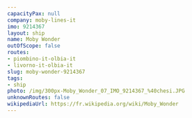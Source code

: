 ```yaml
---
capacityPax: null
company: moby-lines-it
imo: 9214367
layout: ship
name: Moby Wonder
outOfScope: false
routes:
- piombino-it-olbia-it
- livorno-it-olbia-it
slug: moby-wonder-9214367
tags:
- ship
photo: /img/300px-Moby_Wonder_07_IMO_9214367_%40chesi.JPG
unknownRoutes: false
wikipediaUrl: https://fr.wikipedia.org/wiki/Moby_Wonder
---
```

